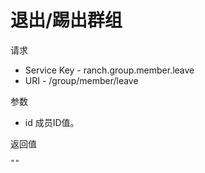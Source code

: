 # 退出/踢出群组

请求
- Service Key - ranch.group.member.leave
- URI - /group/member/leave

参数
- id 成员ID值。

返回值
```text
""
```
